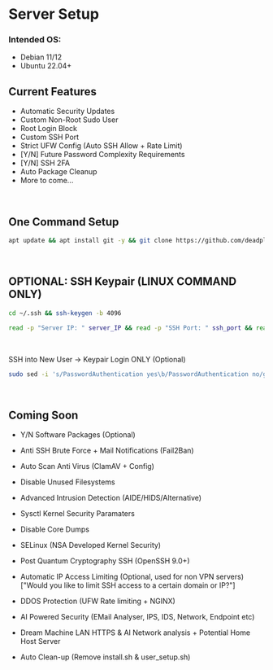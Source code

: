 
# Server Setup

### Intended OS:
- Debian 11/12
- Ubuntu 22.04+

## Current Features

- Automatic Security Updates
- Custom Non-Root Sudo User
- Root Login Block
- Custom SSH Port
- Strict UFW Config (Auto SSH Allow + Rate Limit)
- [Y/N] Future Password Complexity Requirements
- [Y/N] SSH 2FA
- Auto Package Cleanup
- More to come...
<br />

## One Command Setup
```bash
apt update && apt install git -y && git clone https://github.com/deadplev-ai/ASS_Auto-Server-Secure.git && cd ASS_Auto-Server-Secure && chmod +x install.sh && ./install.sh
```
<br />

## OPTIONAL: SSH Keypair (LINUX COMMAND ONLY)
```bash
cd ~/.ssh && ssh-keygen -b 4096
```
```bash
read -p "Server IP: " server_IP && read -p "SSH Port: " ssh_port && read -p "Server Username: " server_user && read -p "Pub Key File Location: " key_location && echo "Running: scp -P $ssh_port $key_location $server_user@$server_IP:~/.ssh/authorized_keys" && scp -P $ssh_port $key_location $server_user@$server_IP:~/.ssh/authorized_keys
```
<br />

SSH into New User → Keypair Login ONLY (Optional)
```bash
sudo sed -i 's/PasswordAuthentication yes\b/PasswordAuthentication no/gI' /etc/ssh/sshd_config && sudo systemctl restart ssh && echo && echo "***********************" && echo "Security Setup Complete!" && echo "***********************" && echo
```
<br />

## Coming Soon

- Y/N Software Packages (Optional)
- Anti SSH Brute Force + Mail Notifications (Fail2Ban)
- Auto Scan Anti Virus (ClamAV + Config)
- Disable Unused Filesystems
- Advanced Intrusion Detection (AIDE/HIDS/Alternative)
- Sysctl Kernel Security Paramaters
- Disable Core Dumps
- SELinux (NSA Developed Kernel Security)
- Post Quantum Cryptography SSH (OpenSSH 9.0+)
- Automatic IP Access Limiting (Optional, used for non VPN servers) ["Would you like to limit SSH access to a certain domain or IP?"]
- DDOS Protection (UFW Rate limiting + NGINX)
- AI Powered Security (EMail Analyser, IPS, IDS, Network, Endpoint etc)
- Dream Machine LAN HTTPS & AI Network analysis + Potential Home Host Server

- Auto Clean-up (Remove install.sh & user_setup.sh)
